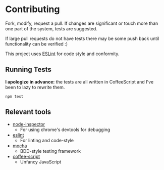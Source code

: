 Contributing
============

Fork, modify, request a pull. If changes are significant or touch more than one
part of the system, tests are suggested.

If large pull requests do not have tests there may be some push back until
functionality can be verified :)

This project uses [ESLint](http://eslint.org) for code style and conformity.

## Running Tests

__I apologize in advance:__ the tests are all written in CoffeeScript and I've been
to lazy to rewrite them.

    npm test

## Relevant tools

- [node-inspector](https://github.com/node-inspector/node-inspector)
  - For using chrome's devtools for debugging
- [eslint](http://eslint.org)
  - For linting and code-style
- [mocha](https://mochajs.org)
  - BDD-style testing framework
- [coffee-script](http://coffeescript.org)
  - Unfancy JavaScript
